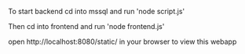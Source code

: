 To start backend cd into mssql and run 'node script.js'

Then cd into frontend and run 'node frontend.js'

open http://localhost:8080/static/ in your browser to view this webapp
